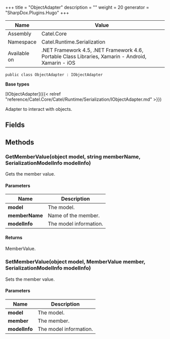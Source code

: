 

+++
title = "ObjectAdapter" 
description = ""
weight = 20
generator = "SharpDox.Plugins.Hugo"
+++

Name|Value
---|---
Assembly|Catel.Core
Namespace|Catel.Runtime.Serialization
Available on|.NET Framework 4.5, .NET Framework 4.6, Portable Class Libraries, Xamarin - Android, Xamarin - iOS

```
public class ObjectAdapter : IObjectAdapter
```

**Base types**

[IObjectAdapter]({{< relref "reference/Catel.Core/Catel/Runtime/Serialization/IObjectAdapter.md" >}})

Adapter to interact with objects.

## Fields

## Methods

### GetMemberValue(object model, string memberName, SerializationModelInfo modelInfo)

Gets the member value.

#### Parameters

Name|Description
---|---
**model**|The model.
**memberName**|Name of the member.
**modelInfo**|The model information.

#### Returns

MemberValue.

### SetMemberValue(object model, MemberValue member, SerializationModelInfo modelInfo)

Sets the member value.

#### Parameters

Name|Description
---|---
**model**|The model.
**member**|The member.
**modelInfo**|The model information.

